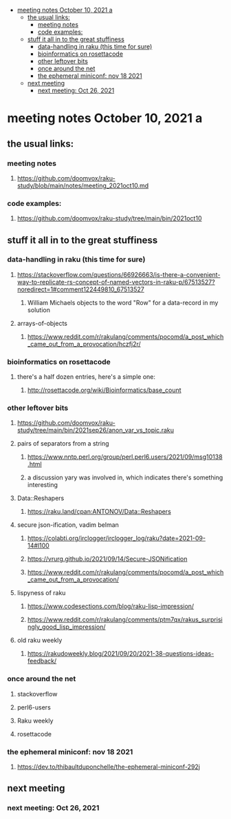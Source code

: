 - [meeting notes October 10, 2021                                      a](#org80c61b6)
  - [the usual links:](#org0e2d877)
    - [meeting notes](#orga2e1a31)
    - [code examples:](#org2810f96)
  - [stuff it all in to the great stuffiness](#org697f5ad)
    - [data-handling in raku (this time for sure)](#org9143367)
    - [bioinformatics on rosettacode](#orgd578830)
    - [other leftover bits](#org4f19f03)
    - [once around the net](#orgea0dcc4)
    - [the ephemeral miniconf: nov 18 2021](#org27e51f9)
  - [next meeting](#orgf2bc9f1)
    - [next meeting: Oct 26, 2021](#orgaf1aa31)


<a id="org80c61b6"></a>

# meeting notes October 10, 2021                                      a


<a id="org0e2d877"></a>

## the usual links:


<a id="orga2e1a31"></a>

### meeting notes

1.  <https://github.com/doomvox/raku-study/blob/main/notes/meeting_2021oct10.md>


<a id="org2810f96"></a>

### code examples:

1.  <https://github.com/doomvox/raku-study/tree/main/bin/2021oct10>


<a id="org697f5ad"></a>

## stuff it all in to the great stuffiness


<a id="org9143367"></a>

### data-handling in raku (this time for sure)

1.  <https://stackoverflow.com/questions/66926663/is-there-a-convenient-way-to-replicate-rs-concept-of-named-vectors-in-raku-p/67513527?noredirect=1#comment122449810_67513527>

    1.  William Michaels objects to the word "Row" for a data-record in my solution

2.  arrays-of-objects

    1.  <https://www.reddit.com/r/rakulang/comments/pocomd/a_post_which_came_out_from_a_provocation/hczfj2r/>


<a id="orgd578830"></a>

### bioinformatics on rosettacode

1.  there's a half dozen entries, here's a simple one:

    1.  <http://rosettacode.org/wiki/Bioinformatics/base_count>


<a id="org4f19f03"></a>

### other leftover bits

1.  <https://github.com/doomvox/raku-study/tree/main/bin/2021sep26/anon_var_vs_topic.raku>

2.  pairs of separators from a string

    1.  <https://www.nntp.perl.org/group/perl.perl6.users/2021/09/msg10138.html>
    
    2.  a discussion yary was involved in, which indicates there's something interesting

3.  Data::Reshapers

    1.  <https://raku.land/cpan:ANTONOV/Data::Reshapers>

4.  secure json-ification, vadim belman

    1.  <https://colabti.org/irclogger/irclogger_log/raku?date=2021-09-14#l100>
    
    2.  <https://vrurg.github.io/2021/09/14/Secure-JSONification>
    
    3.  <https://www.reddit.com/r/rakulang/comments/pocomd/a_post_which_came_out_from_a_provocation/>

5.  lispyness of raku

    1.  <https://www.codesections.com/blog/raku-lisp-impression/>
    
    2.  <https://www.reddit.com/r/rakulang/comments/ptm7qx/rakus_surprisingly_good_lisp_impression/>

6.  old raku weekly

    1.  <https://rakudoweekly.blog/2021/09/20/2021-38-questions-ideas-feedback/>


<a id="orgea0dcc4"></a>

### once around the net

1.  stackoverflow

2.  perl6-users

3.  Raku weekly

4.  rosettacode


<a id="org27e51f9"></a>

### the ephemeral miniconf: nov 18 2021

1.  <https://dev.to/thibaultduponchelle/the-ephemeral-miniconf-292j>


<a id="orgf2bc9f1"></a>

## next meeting


<a id="orgaf1aa31"></a>

### next meeting: Oct 26, 2021
